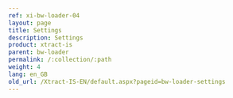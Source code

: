 ```yaml
---
ref: xi-bw-loader-04
layout: page
title: Settings
description: Settings
product: xtract-is
parent: bw-loader
permalink: /:collection/:path
weight: 4
lang: en_GB
old_url: /Xtract-IS-EN/default.aspx?pageid=bw-loader-settings
---
```


